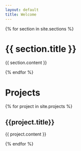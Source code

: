 ```yaml
---
layout: default
title: Welcome
---
```


{% for section in site.sections %}
# {{ section.title }}
{{ section.content }}

{% endfor %}

# Projects

{% for project in site.projects %}
## {{project.title}}
{{ project.content }}

{% endfor %}